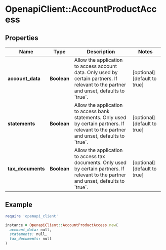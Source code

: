 # OpenapiClient::AccountProductAccess

## Properties

| Name | Type | Description | Notes |
| ---- | ---- | ----------- | ----- |
| **account_data** | **Boolean** | Allow the application to access account data. Only used by certain partners. If relevant to the partner and unset, defaults to &#x60;true&#x60;. | [optional][default to true] |
| **statements** | **Boolean** | Allow the application to access bank statements. Only used by certain partners. If relevant to the partner and unset, defaults to &#x60;true&#x60;. | [optional][default to true] |
| **tax_documents** | **Boolean** | Allow the application to access tax documents. Only used by certain partners. If relevant to the partner and unset, defaults to &#x60;true&#x60;. | [optional][default to true] |

## Example

```ruby
require 'openapi_client'

instance = OpenapiClient::AccountProductAccess.new(
  account_data: null,
  statements: null,
  tax_documents: null
)
```

